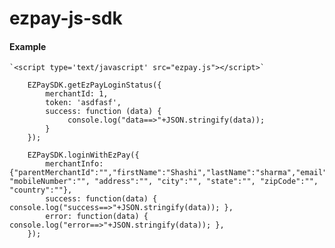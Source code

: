 # ezpay-js-sdk

#### Example

	`<script type='text/javascript' src="ezpay.js"></script>`

```JSX
	EZPaySDK.getEzPayLoginStatus({
	    merchantId: 1,
	    token: 'asdfasf',
	    success: function (data) { 
	    	 console.log("data==>"+JSON.stringify(data));
	    }
	});

	EZPaySDK.loginWithEzPay({
		merchantInfo:{"parentMerchantId":"","firstName":"Shashi","lastName":"sharma","email":"", "mobileNumber":"", "address":"", "city":"", "state":"", "zipCode":"", "country":""},
	    success: function(data) { console.log("success==>"+JSON.stringify(data)); },
	    error: function(data) { console.log("error==>"+JSON.stringify(data)); },
	});
```